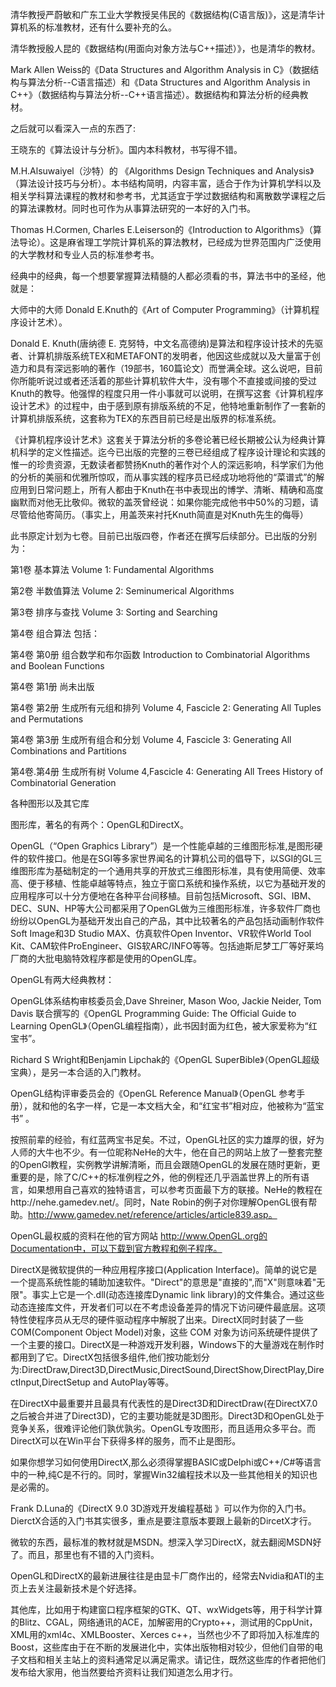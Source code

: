 清华教授严蔚敏和广东工业大学教授吴伟民的《数据结构(C语言版)》，这是清华计算机系的标准教材，还有什么要补充的么。

清华教授殷人昆的《数据结构(用面向对象方法与C++描述）》，也是清华的教材。

Mark Allen Weiss的《Data Structures and Algorithm Analysis in C》（数据结构与算法分析--C语言描述）和《Data Structures and Algorithm Analysis in C++》（数据结构与算法分析--C++语言描述）。数据结构和算法分析的经典教材。

之后就可以看深入一点的东西了:

王晓东的《算法设计与分析》。国内本科教材，书写得不错。

M.H.Alsuwaiyel（沙特）的 《Algorithms Design Techniques and Analysis》（算法设计技巧与分析）。本书结构简明，内容丰富，适合于作为计算机学科以及相关学科算法课程的教材和参考书，尤其适宜于学过数据结构和离散数学课程之后的算法课教材。同时也可作为从事算法研究的一本好的入门书。

Thomas H.Cormen, Charles E.Leiserson的《Introduction to Algorithms》（算法导论）。这是麻省理工学院计算机系的算法教材，已经成为世界范围内广泛使用的大学教材和专业人员的标准参考书。

经典中的经典，每一个想要掌握算法精髓的人都必须看的书，算法书中的圣经，他就是：

大师中的大师 Donald E.Knuth的《Art of Computer Programming》（计算机程序设计艺术）。

Donald E. Knuth(唐纳德 E. 克努特，中文名高德纳)是算法和程序设计技术的先驱者、计算机排版系统TEX和METAFONT的发明者，他因这些成就以及大量富于创造力和具有深远影响的著作（19部书，160篇论文）而誉满全球。这么说吧，目前你所能听说过或者还活着的那些计算机软件大牛，没有哪个不直接或间接的受过Knuth的教导。他强悍的程度只用一件小事就可以说明，在撰写这套《计算机程序设计艺术》的过程中，由于感到原有排版系统的不足，他特地重新制作了一套新的计算机排版系统，这套称为TEX的东西目前已经是出版界的标准系统。

《计算机程序设计艺术》这套关于算法分析的多卷论著已经长期被公认为经典计算机科学的定义性描述。迄今已出版的完整的三卷已经组成了程序设计理论和实践的惟一的珍贵资源，无数读者都赞扬Knuth的著作对个人的深远影响，科学家们为他的分析的美丽和优雅所惊叹，而从事实践的程序员已经成功地将他的“菜谱式”的解应用到日常问题上，所有人都由于Knuth在书中表现出的博学、清晰、精确和高度幽默而对他无比敬仰。微软的盖茨曾经说：如果你能完成他书中50%的习题，请尽管给他寄简历。（事实上，用盖茨来衬托Knuth简直是对Knuth先生的侮辱）

此书原定计划为七卷。目前已出版四卷，作者还在撰写后续部分。已出版的分别为：

第1卷 基本算法 Volume 1: Fundamental Algorithms

第2卷 半数值算法 Volume 2: Seminumerical Algorithms

第3卷 排序与查找 Volume 3: Sorting and Searching

第4卷 组合算法 包括：

第4卷 第0册 组合数学和布尔函数 Introduction to Combinatorial Algorithms and Boolean Functions

第4卷 第1册 尚未出版

第4卷 第2册 生成所有元组和排列 Volume 4, Fascicle 2: Generating All Tuples and Permutations

第4卷 第3册 生成所有组合和分划 Volume 4, Fascicle 3: Generating All Combinations and Partitions

第4卷.第4册 生成所有树 Volume 4,Fascicle 4: Generating All Trees History of Combinatorial Generation

各种图形以及其它库

图形库，著名的有两个：OpenGL和DirectX。

OpenGL（“Open Graphics Library”）是一个性能卓越的三维图形标准,是图形硬件的软件接口。他是在SGI等多家世界闻名的计算机公司的倡导下，以SGI的GL三维图形库为基础制定的一个通用共享的开放式三维图形标准，具有使用简便、效率高、便于移植、性能卓越等特点，独立于窗口系统和操作系统，以它为基础开发的应用程序可以十分方便地在各种平台间移植。目前包括Microsoft、SGI、IBM、DEC、SUN、HP等大公司都采用了OpenGL做为三维图形标准，许多软件厂商也纷纷以OpenGL为基础开发出自己的产品，其中比较著名的产品包括动画制作软件Soft Image和3D Studio MAX、仿真软件Open Inventor、VR软件World Tool Kit、CAM软件ProEngineer、GIS软ARC/INFO等等。包括迪斯尼梦工厂等好莱坞厂商的大批电脑特效程序都是使用的OpenGL库。

OpenGL有两大经典教材：

OpenGL体系结构审核委员会,Dave Shreiner, Mason Woo, Jackie Neider, Tom Davis 联合撰写的《OpenGL Programming Guide: The Official Guide to Learning OpenGL》（OpenGL编程指南），此书因封面为红色，被大家爱称为“红宝书”。

Richard S Wright和Benjamin Lipchak的《OpenGL SuperBible》（OpenGL超级宝典），是另一本合适的入门教材。

OpenGL结构评审委员会的《OpenGL Reference Manual》（OpenGL 参考手册），就和他的名字一样，它是一本文档大全，和“红宝书”相对应，他被称为“蓝宝书” 。

按照前辈的经验，有红蓝两宝书足矣。不过，OpenGL社区的实力雄厚的很，好为人师的大牛也不少。有一位昵称NeHe的大牛，他在自己的网站上放了一整套完整的OpenGl教程，实例教学讲解清晰，而且会跟随OpenGL的发展在随时更新，更重要的是，除了C/C++的标准例程之外，他的例程还几乎涵盖世界上的所有语言，如果想用自己喜欢的独特语言，可以参考页面最下方的联接。NeHe的教程在http://nehe.gamedev.net/。同时，Nate Robin的例子对你理解OpenGL很有帮助。http://www.gamedev.net/reference/articles/article839.asp。

OpenGL最权威的资料在他的官方网站 http://www.OpenGL.org的Documentation中，可以下载到官方教程和例子程序。

DirectX是微软提供的一种应用程序接口(Application Interface)。简单的说它是一个提高系统性能的辅助加速软件。"Direct"的意思是"直接的",而"X"则意味着"无限"。事实上它是一个.dll(动态连接库Dynamic link library)的文件集合。通过这些动态连接库文件，开发者们可以在不考虑设备差异的情况下访问硬件最底层。这项特性使程序员从无尽的硬件驱动程序中解脱了出来。DirectX同时封装了一些COM(Component Object Model)对象，这些 COM 对象为访问系统硬件提供了一个主要的接口。DirectX是一种游戏开发利器，Windows下的大量游戏在制作时都用到了它。DirectX包括很多组件,他们按功能划分为:DirectDraw,Direct3D,DirectMusic,DirectSound,DirectShow,DirectPlay,DirectInput,DirectSetup and AutoPlay等等。

在DirectX中最重要并且最具有代表性的是Direct3D和DirectDraw(在DirectX7.0之后被合并进了Direct3D)，它的主要功能就是3D图形。Direct3D和OpenGL处于竞争关系，很难评论他们孰优孰劣。OpenGL专攻图形，而且适用众多平台。而DirectX可以在Win平台下获得多样的服务，而不止是图形。

如果你想学习如何使用DirectX,那么必须得掌握BASIC或Delphi或C++/C#等语言中的一种,纯C是不行的。同时，掌握Win32编程技术以及一些其他相关的知识也是必需的。

Frank D.Luna的《DirectX 9.0 3D游戏开发编程基础 》可以作为你的入门书。DierctX合适的入门书其实很多，重点是要注意版本要跟上最新的DircetX才行。

微软的东西，最标准的教材就是MSDN。想深入学习DirectX，就去翻阅MSDN好了。而且，那里也有不错的入门资料。

OpenGL和DirectX的最新进展往往是由显卡厂商作出的，经常去Nvidia和ATI的主页上去关注最新技术是个好选择。

其他库，比如用于构建窗口程序框架的GTK、QT、wxWidgets等，用于科学计算的Blitz、CGAL，网络通讯的ACE，加解密用的Crypto++，测试用的CppUnit，XML用的xml4c、XMLBooster、Xerces c++，当然也少不了即将加入标准库的Boost，这些库由于在不断的发展进化中，实体出版物相对较少，但他们自带的电子文档和相关主站上的资料通常足以满足需求。请记住，既然这些库的作者把他们发布给大家用，他当然要给齐资料让我们知道怎么用才行。
